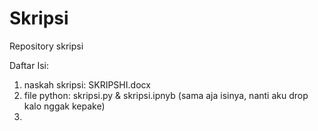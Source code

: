 # Skripsi
Repository skripsi


Daftar Isi:
1. naskah skripsi: SKRIPSHI.docx
2. file python: skripsi.py & skripsi.ipnyb (sama aja isinya, nanti aku drop kalo nggak kepake)
3. 
